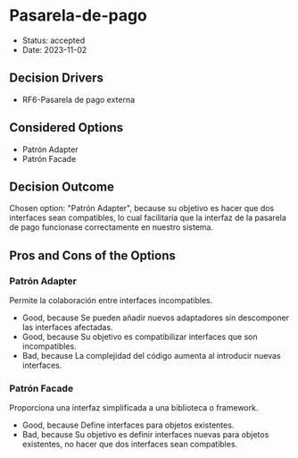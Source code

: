 # Pasarela-de-pago

* Status: accepted
* Date: 2023-11-02

## Decision Drivers

* RF6-Pasarela de pago externa

## Considered Options

* Patrón Adapter
* Patrón Facade

## Decision Outcome

Chosen option: "Patrón Adapter", because su objetivo es hacer que dos interfaces sean compatibles, lo cual facilitaría que la interfaz de la pasarela de pago funcionase correctamente en nuestro sistema.

## Pros and Cons of the Options

### Patrón Adapter

Permite la colaboración entre interfaces incompatibles.

* Good, because Se pueden añadir nuevos adaptadores sin descomponer las interfaces afectadas.
* Good, because Su objetivo es compatibilizar interfaces que son incompatibles.
* Bad, because La complejidad del código aumenta al introducir nuevas interfaces.

### Patrón Facade

Proporciona una interfaz simplificada a una biblioteca o framework.

* Good, because Define interfaces para objetos existentes.
* Bad, because Su objetivo es definir interfaces nuevas para objetos existentes, no hacer que dos interfaces sean compatibles.
